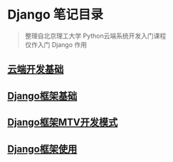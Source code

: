 # Django 笔记目录

> 整理自北京理工大学 Python云端系统开发入门课程<br>
> 仅作入门 Django 作用

## [云端开发基础](Django/01-云端开发基础.md)

## [Django框架基础](Django/02-Django框架基础.md)

## [Django框架MTV开发模式](Django/03-Django的MTV开发模式.md)

## [Django框架使用](Django/04-Django框架使用.md)